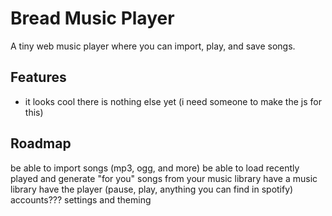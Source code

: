 # Bread Music Player
A tiny web music player where you can import, play, and save songs.
## Features
- it looks cool
there is nothing else yet (i need someone to make the js for this)
## Roadmap
be able to import songs (mp3, ogg, and more)
be able to load recently played and generate "for you" songs from your music library
have a music library
have the player (pause, play, anything you can find in spotify)
accounts???
settings and theming

